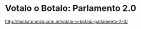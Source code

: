 Votalo o Botalo: Parlamento 2.0
===============================

http://hackatonmza.com.ar/votalo-o-botalo-parlamento-2-0/
